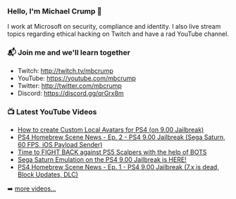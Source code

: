 ### Hello, I'm Michael Crump 👋

I work at Microsoft on security, compliance and identity. I also live stream topics regarding ethical hacking on Twitch and have a rad YouTube channel. 

### 📬 Join me and we'll learn together

- Twitch: http://twitch.tv/mbcrump
- YouTube: https://youtube.com/mbcrump
- Twitter: http://twitter.com/mbcrump
- Discord: https://discord.gg/qrGrx8m

### 📺 Latest YouTube Videos

<!-- YOUTUBE:START -->
- [How to create Custom Local Avatars for PS4 &lpar;on 9.00 Jailbreak&rpar;](https://www.youtube.com/watch?v=DN6Nz2eLjaE)
- [PS4 Homebrew Scene News - Ep. 2 - PS4 9.00 Jailbreak &lpar;Sega Saturn, 60 FPS, iOS Payload Sender&rpar;](https://www.youtube.com/watch?v=vFIWTeHVYxM)
- [Time to FIGHT BACK against PS5 Scalpers with the help of BOTS](https://www.youtube.com/watch?v=Aa-s6I7uxcI)
- [Sega Saturn Emulation on the PS4 9.00 Jailbreak is HERE!](https://www.youtube.com/watch?v=62z0oglZo9Y)
- [PS4 Homebrew Scene News - Ep. 1 - PS4 9.00 Jailbreak &lpar;7.x is dead, Block Updates, DLC&rpar;](https://www.youtube.com/watch?v=gzE1ZwTYoUw)
<!-- YOUTUBE:END -->

➡️ [more videos...](https://youtube.com/mbcrump)

